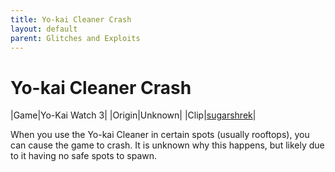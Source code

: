 ```yaml
---
title: Yo-kai Cleaner Crash
layout: default
parent: Glitches and Exploits
---
```


# Yo-kai Cleaner Crash

|Game|Yo-Kai Watch 3|
|Origin|Unknown|
|Clip|[sugarshrek](https://youtu.be/32ooKd2XO0M)|

When you use the Yo-kai Cleaner in certain spots (usually rooftops), you can cause the game to crash. It is unknown why this happens, but likely due to it having no safe spots to spawn.
